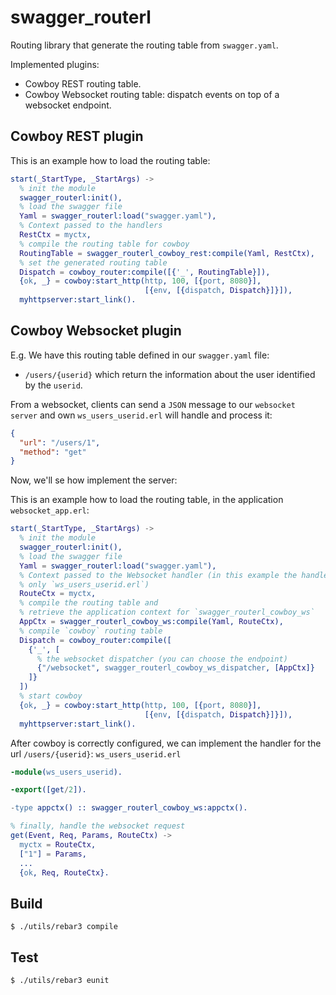 swagger_routerl
===============

Routing library that generate the routing table from `swagger.yaml`.

Implemented plugins:

- Cowboy REST routing table.
- Cowboy Websocket routing table: dispatch events on top of a
  websocket endpoint.

Cowboy REST plugin
------------------

This is an example how to load the routing table:

```erlang
start(_StartType, _StartArgs) ->
  % init the module
  swagger_routerl:init(),
  % load the swagger file
  Yaml = swagger_routerl:load("swagger.yaml"),
  % Context passed to the handlers
  RestCtx = myctx,
  % compile the routing table for cowboy
  RoutingTable = swagger_routerl_cowboy_rest:compile(Yaml, RestCtx),
  % set the generated routing table
  Dispatch = cowboy_router:compile([{'_', RoutingTable}]),
  {ok, _} = cowboy:start_http(http, 100, [{port, 8080}],
                              [{env, [{dispatch, Dispatch}]}]),
  myhttpserver:start_link().
```

Cowboy Websocket plugin
-----------------------

E.g. We have this routing table defined in our `swagger.yaml` file:

 - `/users/{userid}` which return the information about the user identified by
   the `userid`.

From a websocket, clients can send a `JSON` message to our
`websocket server` and own `ws_users_userid.erl` will handle and process it:

```json
{
  "url": "/users/1",
  "method": "get"
}
```

Now, we'll se how implement the server:

This is an example how to load the routing table, in the application
`websocket_app.erl`:

```erlang
start(_StartType, _StartArgs) ->
  % init the module
  swagger_routerl:init(),
  % load the swagger file
  Yaml = swagger_routerl:load("swagger.yaml"),
  % Context passed to the Websocket handler (in this example the handler is
  % only `ws_users_userid.erl`)
  RouteCtx = myctx,
  % compile the routing table and
  % retrieve the application context for `swagger_routerl_cowboy_ws`
  AppCtx = swagger_routerl_cowboy_ws:compile(Yaml, RouteCtx),
  % compile `cowboy` routing table
  Dispatch = cowboy_router:compile([
    {'_', [
      % the websocket dispatcher (you can choose the endpoint)
      {"/websocket", swagger_routerl_cowboy_ws_dispatcher, [AppCtx]}
    ]}
  ])
  % start cowboy
  {ok, _} = cowboy:start_http(http, 100, [{port, 8080}],
                              [{env, [{dispatch, Dispatch}]}]),
  myhttpserver:start_link().
```

After cowboy is correctly configured, we can implement the handler for the
url `/users/{userid}`: `ws_users_userid.erl`

```erlang
-module(ws_users_userid).

-export([get/2]).

-type appctx() :: swagger_routerl_cowboy_ws:appctx().

% finally, handle the websocket request
get(Event, Req, Params, RouteCtx) ->
  myctx = RouteCtx,
  ["1"] = Params,
  ...
  {ok, Req, RouteCtx}.
```

Build
-----

    $ ./utils/rebar3 compile

Test
----

    $ ./utils/rebar3 eunit
